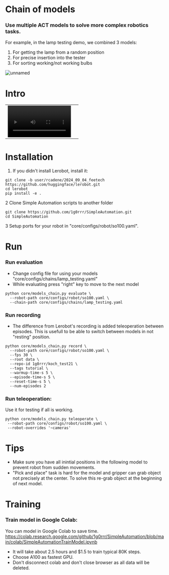 # Chain of models

### Use multiple ACT models to solve more complex robotics tasks.

For example, in the lamp testing demo, we combined 3 models:

1. For getting the lamp from a random position
2. For precise insertion into the tester
3. For sorting working/not working bulbs

![unnamed](https://github.com/user-attachments/assets/d105cf69-1b82-4581-90b7-9a9cd0a4f595)

# Intro

<table>
  <tr>
    <td><video src="https://github.com/user-attachments/assets/62472ce6-3084-41ec-8245-32a3c10f4b79" width=200/></td>
    <td></td>
  </tr>
</table>

# Installation

1.  If you didn't install Lerobot, install it:

```
git clone -b user/rcadene/2024_09_04_feetech https://github.com/huggingface/lerobot.git
cd lerobot
pip install -e .
```

2 Clone Simple Automation scripts to another folder

```
git clone https://github.com/1g0rrr/SimpleAutomation.git
cd SimpleAutomation
```

3 Setup ports for your robot in "core/configs/robot/so100.yaml".

# Run

### Run evaluation

-   Change config file for using your models "core/configs/chains/lamp_testing.yaml"
-   While evaluating press "right" key to move to the next model

```
python core/models_chain.py evaluate \
  --robot-path core/configs/robot/so100.yaml \
  --chain-path core/configs/chains/lamp_testing.yaml
```

### Run recording

-   The difference from Lerobot's recording is added teleoperation between episodes. This is usefull to be able to switch between models in not "resting" position.

```
python core/models_chain.py record \
  --robot-path core/configs/robot/so100.yaml \
  --fps 30 \
  --root data \
  --repo-id 1g0rrr/koch_test21 \
  --tags tutorial \
  --warmup-time-s 5 \
  --episode-time-s 5 \
  --reset-time-s 5 \
  --num-episodes 2
```

### Run teleoperation:

Use it for testing if all is working.

```
python core/models_chain.py teleoperate \
 --robot-path core/configs/robot/so100.yaml \
 --robot-overrides '~cameras'
```

# Tips

-   Make sure you have all inintial positions in the following model to prevent robot from sudden movements.
-   "Pick and place" task is hard for the model and gripper can grab object not precisely at the center. To solve this re-grab object at the beginning of next model.

# Training

### Train model in Google Colab:

You can model in Google Colab to save time.
https://colab.research.google.com/github/1g0rrr/SimpleAutomation/blob/main/colab/SimpleAutomationTrainModel.ipynb

-   It will take about 2.5 hours and $1.5 to train typical 80K steps.
-   Choose A100 as fastest GPU.
-   Don't disconnect colab and don't close browser as all data will be deleted.
